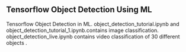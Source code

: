 ## Tensorflow Object Detection Using ML
Tensorflow Object Detection in ML. object_detection_tutorial.ipynb and object_detection_tutorial_1.ipynb.contains image classification. object_detection_live.ipynb contains video classification of 30 different objects .
